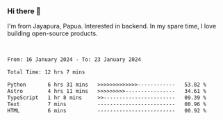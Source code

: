 ### Hi there 👋

I'm from Jayapura, Papua. Interested in backend. In my spare time, I love building open-source products.

<br>

 
 <!--START_SECTION:waka-->

```txt
From: 16 January 2024 - To: 23 January 2024

Total Time: 12 hrs 7 mins

Python       6 hrs 31 mins   >>>>>>>>>>>>>------------   53.82 %
Astro        4 hrs 11 mins   >>>>>>>>>----------------   34.61 %
TypeScript   1 hr 8 mins     >>-----------------------   09.39 %
Text         7 mins          -------------------------   00.96 %
HTML         6 mins          -------------------------   00.92 %
```

<!--END_SECTION:waka-->
